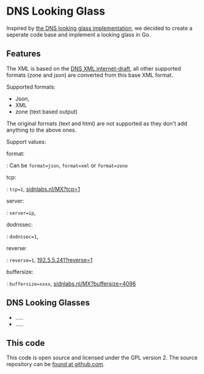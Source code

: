 # DNS Looking Glass

Inspired by [the DNS looking glass
implementation](http://www.bortzmeyer.org/dns-lg-usage.html), we decided to
create a seperate code base and implement a looking glass in Go.

## Features

The XML is based on the [DNS XML internet-draft](http://tools.ietf.org/html/draft-mohan-dns-query-xml-00), all
other supported formats (zone and json) are converted from this base XML format.

Supported formats:

* Json,
* XML
* zone (text based output)

The original formats (text and html) are not supported as they don't add anything to the above ones.

Support values:

format:

:    Can be `format=json`, `format=xml` or `format=zone`

tcp:

:    `tcp=1`, <a href="/sidnlabs.nl/MX?tcp=1">sidnlabs.nl/MX?tcp=1</a>

server:

:    `server=ip`,

dodnssec:

:    `dodnssec=1`,


reverse:

:    `reverse=1`, <a href="/192.5.5.241?reverse=1">192.5.5.241?reverse=1</a>


buffersize:

:    `buffersize=xxxx`, <a href="/sidnlabs.nl/MX?buffersize=4096">sidnlabs.nl/MX?buffersize=4096</a>

## DNS Looking Glasses

* .....
* .....

## This code

This code is open source and licensed under the GPL version 2. The source repository can
be [found at github.com](http://github.com/miekg/lg-dns).
